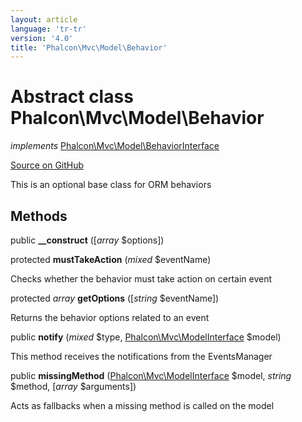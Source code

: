 ```yaml
---
layout: article
language: 'tr-tr'
version: '4.0'
title: 'Phalcon\Mvc\Model\Behavior'
---
```


# Abstract class **Phalcon\Mvc\Model\Behavior**

*implements* [Phalcon\Mvc\Model\BehaviorInterface](/4.0/en/api/Phalcon_Mvc_Model_BehaviorInterface)

<a href="https://github.com/phalcon/cphalcon/tree/v4.0.0/phalcon/mvc/model/behavior.zep" class="btn btn-default btn-sm">Source on GitHub</a>

This is an optional base class for ORM behaviors

## Methods

public **__construct** ([*array* $options])

protected **mustTakeAction** (*mixed* $eventName)

Checks whether the behavior must take action on certain event

protected *array* **getOptions** ([*string* $eventName])

Returns the behavior options related to an event

public **notify** (*mixed* $type, [Phalcon\Mvc\ModelInterface](/4.0/en/api/Phalcon_Mvc_ModelInterface) $model)

This method receives the notifications from the EventsManager

public **missingMethod** ([Phalcon\Mvc\ModelInterface](/4.0/en/api/Phalcon_Mvc_ModelInterface) $model, *string* $method, [*array* $arguments])

Acts as fallbacks when a missing method is called on the model